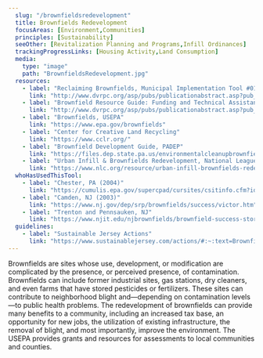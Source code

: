 ```yaml
---
  slug: "/brownfieldsredevelopment"
  title: Brownfields Redevelopment
  focusAreas: [Environment,Communities]
  principles: [Sustainability]
  seeOther: [Revitalization Planning and Programs,Infill Ordinances]
  trackingProgressLinks: [Housing Activity,Land Consumption]
  media: 
    type: "image"
    path: "BrownfieldsRedevelopment.jpg"
  resources: 
    - label: "Reclaiming Brownfields, Municipal Implementation Tool #010, DVRPC"
      link: "http://www.dvrpc.org/asp/pubs/publicationabstract.asp?pub_id=MIT010"
    - label: "Brownfield Resource Guide: Funding and Technical Assistance for Remediation and Reuse, DVRPC"
      link: "http://www.dvrpc.org/asp/pubs/publicationabstract.asp?pub_id=07052"
    - label: "Brownfields, USEPA"
      link: "https://www.epa.gov/brownfields"
    - label: "Center for Creative Land Recycling"
      link: "https://www.cclr.org/"
    - label: "Brownfield Development Guide, PADEP"
      link: "https://files.dep.state.pa.us/environmentalcleanupbrownfields/brownfieldredevelopment/BrownfieldRedevelopmentPortalFiles/guides/34858_Brownfield_Guide11_22_17.pdf"
    - label: "Urban Infill & Brownfields Redevelopment, National League of Cities"
      link: "https://www.nlc.org/resource/urban-infill-brownfields-redevelopment/"
  whoHasUsedThisTool: 
    - label: "Chester, PA (2004)"
      link: "https://cumulis.epa.gov/supercpad/cursites/csitinfo.cfm?id=0301343"
    - label: "Camden, NJ (2003)"
      link: "https://www.nj.gov/dep/srp/brownfields/success/victor.htm"
    - label: "Trenton and Pennsauken, NJ"
      link: "https://www.njit.edu/njbrownfields/brownfield-success-stories"
  guidelines: 
    - label: "Sustainable Jersey Actions"
      link: "https://www.sustainablejersey.com/actions/#:~:text=Brownfields"
---
```


Brownfields are sites whose use, development, or modification are complicated by the presence, or perceived presence, of contamination. Brownfields can include former industrial sites, gas stations, dry cleaners, and even farms that have stored pesticides or fertilizers. These sites can contribute to neighborhood blight and—depending on contamination levels—to public health problems. The redevelopment of brownfields can provide many benefits to a community, including an increased tax base, an opportunity for new jobs, the utilization of existing infrastructure, the removal of blight, and most importantly, improve the environment. The USEPA provides grants and resources for assessments to local communities and counties.
